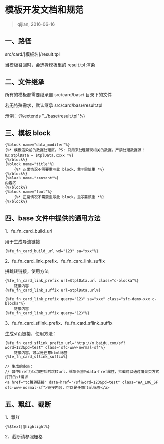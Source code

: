 # 模板开发文档和规范

> qijian, 2016-06-16

## 一、路径

src/card/[模板名]/result.tpl

当模板召回时，会选择模板里的 result.tpl 渲染

## 二、文件继承

所有的模板都需要继承自 src/card/base/ 目录下的文件

若无特殊需求，默认继承 src/card/base/result.tpl

示例：{%extends "../base/result.tpl"%}

## 三、模板 block
```
{%block name="data_modifer"%}
{%* 模板渲染前的数据处理区。PS: 只用来处理展现相关的数据，严禁处理数据源！如:$tplData = $tplData.xxxx *%}
{%/block%}
{%block name="title"%}
    {%* 正常情况不需要重写此 block，重写需慎重 *%}
{%/block%}
{%block name="content"%}
内容区
{%/block%}
{%block name="foot"%}
    {%* 正常情况不需要重写此 block，重写需慎重 *%}
{%/block%}
```

## 四、base 文件中提供的通用方法

1、fe_fn_card_build_url

用于生成导流链接
```
{%fe_fn_card_build_url wd="123" sa="xxx"%}
```

2、fe_fn_card_link_prefix、fe_fn_card_link_suffix

拼跳转链接，使用方法

```
{%fe_fn_card_link_prefix url=$tplData.url class="c-blocka"%}
    链接内容
{%fe_fn_card_link_suffix url=$tplData.url%}

{%fe_fn_card_link_prefix query="123" sa="xxx" class="sfc-demo-xxx c-blocka"%}
    链接内容
{%fe_fn_card_link_suffix query="123"%}
```

3、fe_fn_card_sflink_prefix、fe_fn_card_sflink_suffix

生成sf页链接，使用方法：


```
{%fe_fn_card_sflink_prefix url="http://m.baidu.com/sf?word=123&pd=test" class='sfc-www-normal-sf'%}
    链接内容，可以是任意html标签
{%fe_fn_card_sflink_suffix%}

// 生成的dom：
// 其中href为tc加密后的跳转url，框架会监听data-href属性，拦截可以通过情景页方式打开的sf请求
<a href="tc跳转链接" data-href="/sf?word=123&pd=test" class="WA_LOG_SF sfc-www-normal-sf">链接内容，可以是任意html标签</a>
```

## 五、飘红、截断

1、飘红

```
{%$text|@highlight%}
```

2、截断请参照栅格
